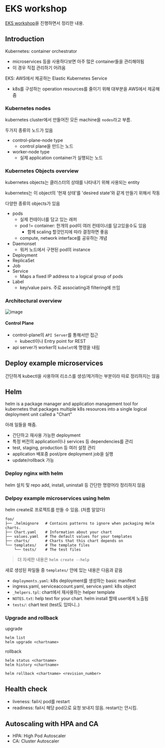 # EKS workshop

[EKS workshop](https://www.eksworkshop.com/010_introduction/)을 진행하면서 정리한 내용.


## Introduction

Kubernetes: container orchestrator
- microservices 등을 사용하다보면 아주 많은 container들을 관리해야됨
- 이 경우 직접 관리하기 어려움


EKS: AWS에서 제공하는 Elastic Kubernetes Service
- k8s를 구성하는 operation resources를 줄이기 위해 대부분을 AWS에서 제공해줌


### Kubernetes nodes

kubernetes cluster에서 만들어진 모든 machine을 `nodes`라고 부름.

두가지 종류의 노드가 있음
- control-plane-node type
  - control plane을 만드는 노드
- worker-node type
  - 실제 application container가 실행되는 노드

### Kubernetes Objects overview

kubernetes objects는 클러스터의 상태를 나타내기 위해 사용되는 entity

kubernetes는 이 object의 '현재 상태'를 'desired state'와 같게 만들기 위해서 작동

다양한 종류의 objects가 있음
- pods
  - 실제 컨테이너를 담고 있는 래퍼
  - pod != container: 한개의 pod이 여러 컨테이너를 담고있을수도 있음
    - 함께 scaling 할것인지에 따라 결정하면 좋음
  - compute, network interface를 공유하는 개념
- Daemonset
  - 워커 노드에서 구현된 pod의 instance
- Deployment
- ReplicaSet
- Job
- Service
  - Maps a fixed IP address to a logical group of pods
- Label
  - key/value pairs. 주로 associating과 filtering에 쓰임

### Architectural overview

![image](https://i.imgur.com/yTX2jMq.png)

#### Control Plane

- control-plane의 `API Server`를 통해서만 접근
  - kubectl이나 Entry point for REST
- api server가 worker의 `kubelet`에 명령을 내림

## Deploy example microservices

간단하게 kubectl을 사용하여 리소스를 생성/제거하는 부분이라 따로 정리하지는 않음


## Helm

helm is a package manager and application management tool for kubernetes that packages multiple k8s resources into a single logical deployment unit called a "Chart"

아래 일들을 해줌.

- 간단하고 재사용 가능한 deployment
- 특정 버전의 application이나 services 등 dependencies를 관리
- test, staging, production 등 여러 설정 관리
- application 배포중 post/pre deployment job을 실행
- update/rollback 가능

### Deploy nginx with helm

helm 설치 및 repo add, install, uninstall 등 간단한 명령어라 정리하지 않음

### Delpoy example microservices using helm

helm create로 프로젝트를 만들 수 있음. (처름 알았다)

```
foo/
├── .helmignore   # Contains patterns to ignore when packaging Helm charts.
├── Chart.yaml    # Information about your chart
├── values.yaml   # The default values for your templates
├── charts/       # Charts that this chart depends on
└── templates/    # The template files
    └── tests/    # The test files
```

> 더 자세한 내용은 `helm create --help`

새로 생성된 파일들 중 `templates/` 안에 있는 내용은 다음과 같음
- `deployments.yaml`: k8s deployment를 생성하는 basic manifest
- ingress.yaml, serviceaccount.yaml, service.yaml: k8s object
- `_helpers.tpl`: chart에서 재사용하는 helper template
- `NOTES.txt`: help text for your chart. helm install 할때 user에게 노출됨
- `tests/`: chart test (test도 있따니..)

### Upgrade and rollback

upgrade

```
helm list
helm upgrade <chartname>
```

rollback

```
helm status <chartname>
helm history <chartname>

helm rollback <chartname> <revision_number>
```

## Health check

- liveness: fail시 pod를 restart
- readiness: fail시 해당 pod으로 요청 보내지 않음. restart는 안시킴.

## Autoscaling with HPA and CA

- HPA: High Pod Autoscaler
- CA: Cluster Autoscaler



